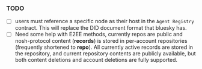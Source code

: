### TODO
- [ ] users must reference a specific node as their host in the `Agent Registry` contract. This will replace the DID document format that bluesky has.
- [ ] Need some help with E2EE methods, currently repos are public and nosh-protocol content (**records**) is stored in per-account repositories (frequently shortened to **repo**). All currently active records are stored in the repository, and current repository contents are publicly available, but both content deletions and account deletions are fully supported.
